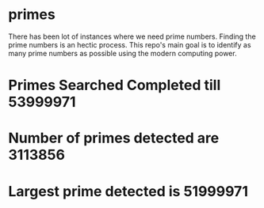 # primes
There has been lot of instances where we need prime numbers. Finding the prime numbers is an hectic process. This repo's main goal is to identify as many prime numbers as possible using the modern computing power.

# Primes Searched Completed till 53999971
# Number of primes detected are 3113856
# Largest prime detected is 51999971
